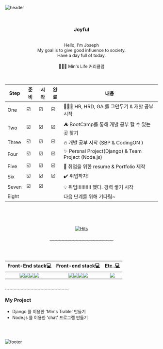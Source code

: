 
![header](https://capsule-render.vercel.app/api?type=Waving&color=auto&height=300&section=header&text=Welcome%20min's%20world&fontSize=90&fontColor=gradient)


<div align = "center">
  <br/>
    <h3>Joyful</h3><br/>
    Hello, I'm Joseph<br/>
    My goal is to give good influence to society.<br/>
    Have a day full of today.
    <br/>
    <br/> 
    🧑🏻‍💻 Min's Life 커리큘럼
  <br/>
  <br/>
  <br/>

|Step|준비|시작|완료|내용|
|-----|--|--|--|-----------|
| One |☑️|☑️|☑️| 🧑🏻‍💻 HR, HRD, GA 를 그만두기 & 개발 공부 시작 |
| Two |☑️|☑️|☑️| ⛺ BootCamp를 통해 개발 공부 할 수 있는 곳 찾기  |
| Three |☑️|☑️|☑️| 🔥 개발 공부 시작 (SBP & CodingON ) |
| Four |☑️|☑️|☑️| ✨ Persnal Project(Django) & Team Project (Node.js)  |
| Five |☑️|☑️|☑️| 📝 취업을 위한 resume & Portfolio 제작 |
| Six |☑️|☑️|☑️| ✔️ 취업하자! |
| Seven |☑️|☑️| | 💡 취업!!!!!!!!!! 했다. 경력 쌓기 시작  |
| Eight | | | | 다음 단계를 위해 기다림~ |

<br/>
<br/>
<br/>
  
[![Hits](https://hits.seeyoufarm.com/api/count/incr/badge.svg?url=https%3A%2F%2Fgithub.com%2FMin-dong-Hyeon%2FMin-dong-Hyeon.git&count_bg=%23BBD0AB&title_bg=%235EC679&icon=bilibili.svg&icon_color=%23E7E7E7&title=hi%7E&edge_flat=true)](https://hits.seeyoufarm.com)

﹏﹏﹏﹏﹏﹏﹏﹏﹏﹏﹏﹏﹏﹏﹏
  
<br/>
<br/>

Front-End stack💻             |  Front-end stack💻 |  Etc..💻
:-------------------------:|:-------------------------:|:-------------------------:
<img src="https://img.shields.io/badge/HTML-E34F26?style=flat-square&logo=HTML5&logoColor=white"/><img src="https://img.shields.io/badge/CSS-1572B6?style=flat-square&logo=CSS3&logoColor=white"/><img src="https://img.shields.io/badge/JavaScript-F7DF1E?style=flat-square&logo=JavaScript&logoColor=white"/><img src="https://img.shields.io/badge/Bootstrap-7952B3?style=flat-square&logo=Bootstrap&logoColor=white"/>  |  <img src="https://img.shields.io/badge/Django-092E20?style=flat-square&logo=Django&logoColor=white"/><img src="https://img.shields.io/badge/Spring-6DB33F?style=flat-square&logo=Spring&logoColor=white"/><img src="https://img.shields.io/badge/Mysql-4479A1?style=flat-square&logo=Mysql&logoColor=white"/><img src="https://img.shields.io/badge/MariaDB-1F305F?style=flat-square&logo=MariaDB&logoColor=white"/> | <img src="https://img.shields.io/badge/Git-F05032?style=flat-square&logo=Git&logoColor=white"/>

  </div>

﹏﹏﹏﹏﹏﹏﹏﹏﹏﹏﹏﹏﹏﹏﹏

### My Project

- Django 를 이용한 'Min's Trable' 만들기
- Node.js 를 이용한 'chat' 프로그램 만들기

  
<br/>
<br/>

![footer](https://capsule-render.vercel.app/api?type=waving&&color=gradient&height=100&section=footer&text=Good%20Bye&fontSize=30&fontSize=90)


